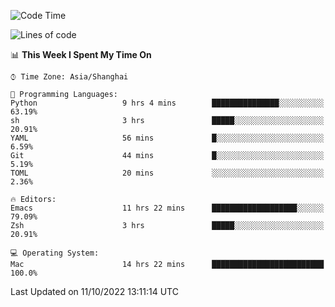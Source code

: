<!--START_SECTION:waka-->
![Code Time](http://img.shields.io/badge/Code%20Time-908%20hrs%2034%20mins-blue)

![Lines of code](https://img.shields.io/badge/From%20Hello%20World%20I%27ve%20Written-22%20Thousand%20lines%20of%20code-blue)

📊 **This Week I Spent My Time On** 

```text
⌚︎ Time Zone: Asia/Shanghai

💬 Programming Languages: 
Python                   9 hrs 4 mins        ███████████████░░░░░░░░░░   63.19% 
sh                       3 hrs               █████░░░░░░░░░░░░░░░░░░░░   20.91% 
YAML                     56 mins             █░░░░░░░░░░░░░░░░░░░░░░░░   6.59% 
Git                      44 mins             █░░░░░░░░░░░░░░░░░░░░░░░░   5.19% 
TOML                     20 mins             ░░░░░░░░░░░░░░░░░░░░░░░░░   2.36%

🔥 Editors: 
Emacs                    11 hrs 22 mins      ███████████████████░░░░░░   79.09% 
Zsh                      3 hrs               █████░░░░░░░░░░░░░░░░░░░░   20.91%

💻 Operating System: 
Mac                      14 hrs 22 mins      █████████████████████████   100.0%

```


 Last Updated on 11/10/2022 13:11:14 UTC
<!--END_SECTION:waka-->
